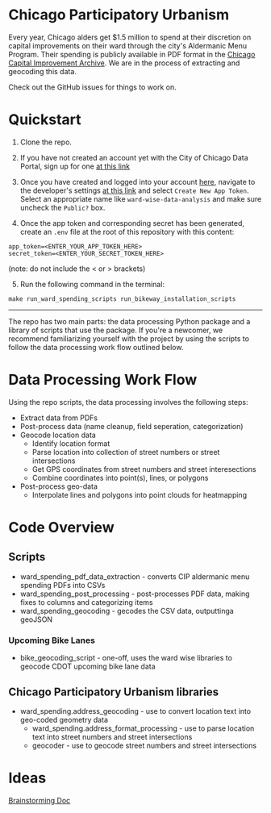 # Chicago Participatory Urbanism

Every year, Chicago alders get $1.5 million to spend at their discretion on capital improvements on their ward through the city's Aldermanic Menu Program. Their spending is publicly available in PDF format in the [Chicago Capital Improvement Archive](https://www.chicago.gov/city/en/depts/obm/provdrs/cap_improve/svcs/cip-archive.html). We are in the process of extracting and geocoding this data. 

Check out the GitHub issues for things to work on.

# Quickstart

1. Clone the repo.

2. If you have not created an account yet with the City of Chicago Data Portal, sign up for one [at this link](https://data.cityofchicago.org/signup)

3. Once you have created and logged into your account [here](https://data.cityofchicago.org/login), navigate to the developer's settings [at this link](https://data.cityofchicago.org/profile/edit/developer_settings) and select `Create New App Token`. Select an appropriate name like `ward-wise-data-analysis` and make sure uncheck the `Public?` box. 

4. Once the app token and corresponding secret has been generated, create an `.env` file at the root of this repository with this content:
```text
app_token=<ENTER_YOUR_APP_TOKEN_HERE>
secret_token=<ENTER_YOUR_SECRET_TOKEN_HERE>
```

(note: do not include the < or > brackets)


5. Run the following command in the terminal:
```
make run_ward_spending_scripts run_bikeway_installation_scripts
```

---

The repo has two main parts: the data processing Python package and a library of scripts that use the package. If you're a newcomer, we recommend familiarizing yourself with the project by using the scripts to follow the data processing work flow outlined below.

# Data Processing Work Flow
Using the repo scripts, the data processing involves the following steps:
* Extract data from PDFs
* Post-process data (name cleanup, field seperation, categorization)
* Geocode location data
    * Identify location format
    * Parse location into collection of street numbers or street intersections
    * Get GPS coordinates from street numbers and street interesections
    * Combine coordinates into point(s), lines, or polygons
* Post-process geo-data 
    * Interpolate lines and polygons into point clouds for heatmapping

# Code Overview
## Scripts
* ward_spending_pdf_data_extraction - converts CIP aldermanic menu spending PDFs into CSVs
* ward_spending_post_processing - post-processes PDF data, making fixes to columns and categorizing items
* ward_spending_geocoding - gecodes the CSV data, outputtinga geoJSON
### Upcoming Bike Lanes
* bike_geocoding_script - one-off, uses the ward wise libraries to geocode CDOT upcoming bike lane data

## Chicago Participatory Urbanism libraries
* ward_spending.address_geocoding - use to convert location text into geo-coded geometry data
    * ward_spending.address_format_processing - use to parse location text into street numbers and street intersections
    * geocoder - use to geocode street numbers and street intersections



# Ideas
[Brainstorming Doc](https://docs.google.com/document/d/1vKIF3epFqXw7eDmwkk1lHWOB95OQjqQNfs-ehjCkP7E/edit?usp=sharing)
